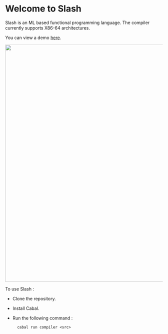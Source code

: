 # Welcome to Slash

Slash is an ML based functional programming language. The compiler currently supports X86-64 architectures.

You can view a demo [here](https://www.youtube.com/watch?v=m7np2kWfVfc).

<img align="center" width="776" height="758" src="demo/slash-demo-3.gif">


To use Slash :

- Clone the repository. 

- Install Cabal.

- Run the following command :

    
        cabal run compiler <src>